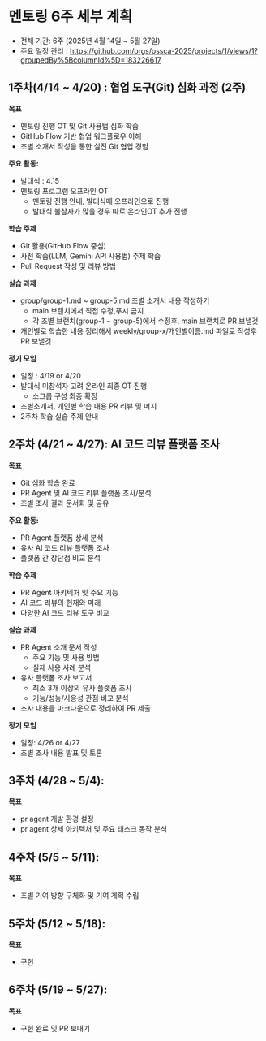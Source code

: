 # 멘토링 6주 세부 계획
- 전체 기간: 6주 (2025년 4월 14일 ~ 5월 27일)
- 주요 일정 관리 : https://github.com/orgs/ossca-2025/projects/1/views/1?groupedBy%5BcolumnId%5D=183226617

## 1주차(4/14 ~ 4/20) :  협업 도구(Git) 심화 과정 (2주)
**목표**
- 멘토링 진행 OT 및 Git 사용법 심화 학습
- GitHub Flow 기반 협업 워크플로우 이해
- 조별 소개서 작성을 통한 실전 Git 협업 경험

**주요 활동:**
- 발대식 : 4.15  
- 멘토링 프로그램 오프라인 OT
  - 멘토링 진행 안내, 발대식때 오프라인으로 진행
  - 발대식 불참자가 많을 경우 따로 온라인OT 추가 진행

**학습 주제**
- Git 활용(GitHub Flow 중심)
- 사전 학습(LLM, Gemini API 사용법) 주제 학습
- Pull Request 작성 및 리뷰 방법

**실습 과제**
- group/group-1.md ~ group-5.md 조별 소개서 내용 작성하기
  - main 브랜치에서 직접 수정,푸시 금지
  - 각 조별 브랜치(group-1 ~ group-5)에서 수정후, main 브랜치로 PR 보낼것
- 개인별로 학습한 내용 정리해서 weekly/group-x/개인별이름.md 파일로 작성후 PR 보낼것

**정기 모임**
- 일정 : 4/19 or 4/20
- 발대식 미참석자 고려 온라인 최종 OT 진행
  - 소그룹 구성 최종 확정
- 조별소개서, 개인별 학습 내용 PR 리뷰 및 머지
- 2주차 학습,실습 주제 안내

## 2주차 (4/21 ~ 4/27): AI 코드 리뷰 플랫폼 조사  
**목표**  
- Git 심화 학습 완료
- PR Agent 및 AI 코드 리뷰 플랫폼 조사/분석
- 조별 조사 결과 문서화 및 공유

**주요 활동:**
- PR Agent 플랫폼 상세 분석
- 유사 AI 코드 리뷰 플랫폼 조사
- 플랫폼 간 장단점 비교 분석

**학습 주제**
- PR Agent 아키텍처 및 주요 기능
- AI 코드 리뷰의 현재와 미래
- 다양한 AI 코드 리뷰 도구 비교

**실습 과제**
- PR Agent 소개 문서 작성
  - 주요 기능 및 사용 방법
  - 실제 사용 사례 분석
- 유사 플랫폼 조사 보고서
  - 최소 3개 이상의 유사 플랫폼 조사
  - 기능/성능/사용성 관점 비교 분석
- 조사 내용을 마크다운으로 정리하여 PR 제출

**정기 모임**
- 일정: 4/26 or 4/27
- 조별 조사 내용 발표 및 토론


## 3주차 (4/28 ~ 5/4):  
**목표**  
- pr agent 개발 환경 설정
- pr agent 상세 아키텍처 및 주요 태스크 동작 분석

## 4주차 (5/5 ~ 5/11):  
**목표**  
- 조별 기여 방향 구체화 및 기여 계획 수립

## 5주차 (5/12 ~ 5/18):  
**목표**  
- 구현

## 6주차 (5/19 ~ 5/27):  
**목표**  
- 구현 완료 및 PR 보내기


